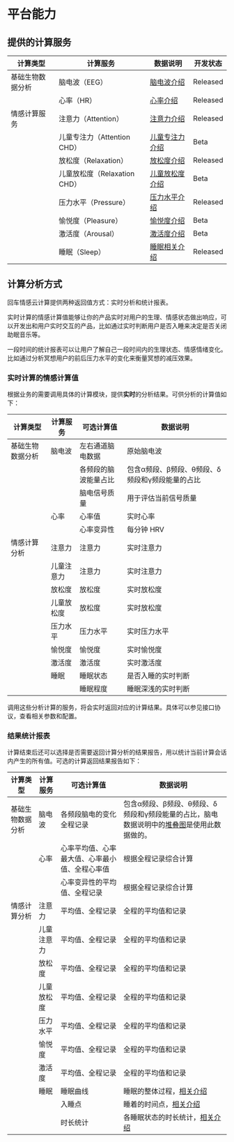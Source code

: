 # 平台能力
## 提供的计算服务

| 计算类型 | 计算服务 | 数据说明 | 开发状态 |
| --- | --- | --- | --- |
| 基础生物数据分析 | 脑电波（EEG） | [脑电波介绍](./☁%EF%B8%8F数据说明/1.%20脑电波（EEG）.html) | Released |
|  | 心率（HR） | [心率介绍](./☁%EF%B8%8F数据说明/2.%20心率（HR）.html) | Released |
| 情感计算服务 | 注意力（Attention） | [注意力介绍](./☁%EF%B8%8F数据说明/3.%20注意力（Attention）.html) | Released |
|  | 儿童专注力（Attention CHD） | [儿童专注力介绍](.☁%EF%B8%8F数据说明/9.%20儿童注意力（Attention%20CHD）.html) | Beta |
|  | 放松度（Relaxation） | [放松度介绍](.☁%EF%B8%8F数据说明/9.%20儿童注意力（Attention%20CHD）.html) | Released |
|  | 儿童放松度（Relaxation CHD） | [儿童放松度介绍](./☁%EF%B8%8F数据说明/10.%20儿童放松度（Relaxation%20CHD）.html) | Beta |
|  | 压力水平（Pressure） | [压力水平介绍](./☁%EF%B8%8F数据说明/5.%20压力水平（Pressure）.html) | Released |
|  | 愉悦度（Pleasure） | [愉悦度介绍](./☁%EF%B8%8F数据说明/6.%20愉悦度（Pleasure）.html) | Beta |
|  | 激活度（Arousal） | [激活度介绍](./☁%EF%B8%8F数据说明/7.%20激活度（Arousal）.html) | Beta |
|  | 睡眠（Sleep） | [睡眠相关介绍](./☁️数据说明/8.%20睡眠（Sleep）.html) | Released |


## 计算分析方式
回车情感云计算提供两种返回值方式：实时分析和统计报表。

实时计算的情感计算值能够让你的产品实时对用户的生理、情感状态做出响应，可以开发出和用户实时交互的产品，比如通过实时判断用户是否入睡来决定是否关闭助眠音乐等。

一段时间的统计报表可以让用户了解自己一段时间内的生理状态、情感情绪变化。比如通过分析冥想用户的前后压力水平的变化来衡量冥想的减压效果。

### 实时计算的情感计算值

根据业务的需要调用具体的计算模块，提供**实时**的分析结果。可供分析的计算值如下：

| 计算类型 | 计算服务 | 可选计算值 | 数据说明 |
| --- | --- | --- | --- |
| 基础生物数据分析 | 脑电波 | 左右通道脑电数据 | 原始脑电波 |
|  |  | 各频段的脑波能量占比 | 包含α频段、β频段、θ频段、δ频段和γ频段能量的占比 |
|  |  | 脑电信号质量 | 用于评估当前信号质量 |  
|  | 心率 | 心率值 | 实时心率 |
|  |  | 心率变异性 | 每分钟 HRV |
| 情感计算分析 | 注意力 | 注意力 | 实时注意力 |
|  | 儿童注意力 | 注意力 | 实时注意力 |
|  | 放松度 | 放松度 | 实时放松度 |
|  | 儿童放松度 | 放松度 | 实时放松度 |
|  | 压力水平 | 压力水平 | 实时压力水平 |
|  | 愉悦度 | 愉悦度 | 实时愉悦度 |
|  | 激活度 | 激活度 | 实时激活度 |
|  | 睡眠 | 睡眠状态 | 是否入睡的实时判断 |
|  |  | 睡眠程度 | 睡眠深浅的实时判断 |

调用这些分析计算的服务，将会实时返回对应的计算结果。具体可以参见接口协议，查看相关参数和配置。

### 结果统计报表

计算结束后还可以选择是否需要返回计算分析的结果报告，用以统计当前计算会话内产生的所有值。可选的计算返回结果报告如下：

| 计算类型 | 计算服务 | 可选计算值 | 数据说明 |
| --- | --- | --- | --- |
| 基础生物数据分析 | 脑电波 | 各频段脑电的变化全程记录 | 包含α频段、β频段、θ频段、δ频段和γ频段能量的占比，脑电数据说明中的[堆叠图](./☁%EF%B8%8F数据说明/1.%20脑电波（EEG）.html#脑电波频段能量在冥想场景中的应用)是使用此数据做的。 |
|  | 心率 | 心率平均值、心率最大值、心率最小值、全程心率值 | 根据全程记录综合计算 |
|  |  | 心率变异性的平均值、全程记录 | 根据全程记录综合计算 |
| 情感计算分析 | 注意力 | 平均值、全程记录 | 全程的平均值和记录 |
|  | 儿童注意力 | 平均值、全程记录 | 全程的平均值和记录 |
|  | 放松度 | 平均值、全程记录 | 全程的平均值和记录 |
|  | 儿童放松度 | 平均值、全程记录 | 全程的平均值和记录 |
|  | 压力水平 | 平均值、全程记录 | 全程的平均值和记录 |
|  | 愉悦度 | 平均值、全程记录 | 全程的平均值和记录 |
|  | 激活度 | 平均值、全程记录 | 全程的平均值和记录 |
|  | 睡眠 | 睡眠曲线 | 睡眠的整体过程，[相关介绍](./☁%EF%B8%8F数据说明/8.%20睡眠（Sleep）.html#睡眠曲线（sleep-curve）) |
|  |  | 入睡点 | 睡着的时间点，[相关介绍](./☁%EF%B8%8F数据说明/8.%20睡眠（Sleep）.html#入睡点（sleep-point）) |
|  |  | 时长统计 | 各睡眠状态的时长统计，[相关介绍](./☁%EF%B8%8F数据说明/8.%20睡眠（Sleep）.html#入睡点（sleep-point）) |
